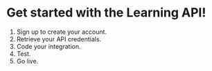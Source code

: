 # Get started with the Learning API!

1. Sign up to create your account.
2. Retrieve your API credentials.
3. Code your integration.
4. Test.
5. Go live.
